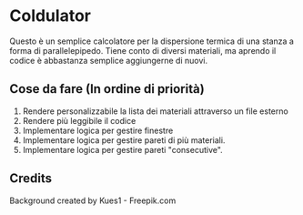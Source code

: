 # Coldulator
Questo è un semplice calcolatore per la dispersione termica di una stanza a forma di parallelepipedo. Tiene conto di diversi materiali, ma aprendo il codice è abbastanza semplice aggiungerne di nuovi.

## Cose da fare (In ordine di priorità)
1. Rendere personalizzabile la lista dei materiali attraverso un file esterno
2. Rendere più leggibile il codice
3. Implementare logica per gestire finestre
4. Implementare logica per gestire pareti di più materiali.
5. Implementare logica per gestire pareti "consecutive".


## Credits
Background created by Kues1 - Freepik.com
